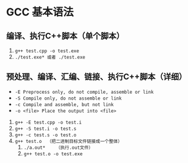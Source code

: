# GCC 基本语法

## 编译、执行C++脚本（单个脚本）

1. `g++ test.cpp -o test.exe`
2. `./test.exe* 或者 ./test.exe`

## 预处理、编译、汇编、链接、执行C++脚本（详细）

* `-E Preprocess only, do not compile, assemble or link`
* `-S Compile only, do not assemble or link`
* `-c Compile and assemble, but not link`
* `-o <file> Place the output into <file>`

1. `g++ -E test.cpp -o test.i`
2. `g++ -S test.i -o test.s`
3. `g++ -c test.s -o test.o`
4. `g++ test.o  （把二进制目标文件链接成一个整体）`
    1. `./a.out*    （执行.out文件）`
    2. `g++ test.o -o test.exe`
